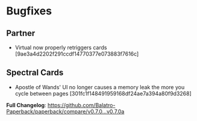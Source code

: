 # Bugfixes

## Partner

- Virtual now properly retriggers cards [9ae3a4d2202f291ccdf14770377e073883f7616c]

## Spectral Cards

- Apostle of Wands' UI no longer causes a memory leak the more you cycle between pages [301fc1f148491959168df24ae7a394a80f9d3268]

**Full Changelog**: https://github.com/Balatro-Paperback/paperback/compare/v0.7.0...v0.7.0a
